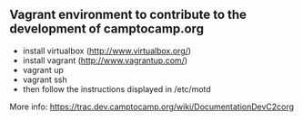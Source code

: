 Vagrant environment to contribute to the development of camptocamp.org
----------------------------------------------------------------------

 * install virtualbox (http://www.virtualbox.org/)
 * install vagrant (http://www.vagrantup.com/)
 * vagrant up
 * vagrant ssh
 * then follow the instructions displayed in /etc/motd

More info: https://trac.dev.camptocamp.org/wiki/DocumentationDevC2corg
